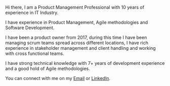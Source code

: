 Hi there, I am a Product Management Professional with 10 years of experience in IT Industry. 

I have experience in Product Management, Agile methodologies and Software Development.

I have been a product owner from 2017, during this time I have been managing scrum teams spread across different locations, I have rich experience in stakeholder management and client handling and working with cross functional teams.

I have strong technical knowledge with 7+ years of development experience and a good hold of Agile methodologies.

You can connect with me on my [Email](mailto:ashishjw@gmail.com) or [LinkedIn](https://www.linkedin.com/in/ashishjaiswal07/).
